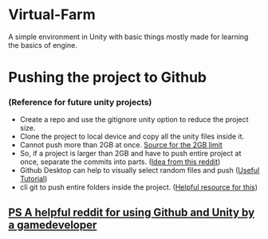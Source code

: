 # Virtual-Farm
A simple environment in Unity with basic things mostly made for learning the basics of engine.

# Pushing the project to Github 
### (Reference for future unity projects)
<ul>
  <li>Create a repo and use the gitignore unity option to reduce the project size.</li> 
  <li>Clone the project to local device and copy all the unity files inside it.</li>
  <li>Cannot push more than 2GB at once. <a href="https://docs.github.com/en/get-started/using-git/troubleshooting-the-2-gb-push-limit" target="_blank">Source for the 2GB limit</a></li>
  <li> So, if a project is larger than 2GB and have to push entire project at once, separate the commits into parts. (<a href="https://www.reddit.com/r/Unity3D/comments/w0cwzt/how_to_push_unity_projects_to_github_which_are/" target="_blank">Idea from this reddit</a>)</li>
  <li>Github Desktop can help to visually select random files and push (<a href="https://www.youtube.com/watch?v=Z0l3e2HkneM" target="_blank">Useful Tutorial</a>)</li>
  <li>cli git to push entire folders inside the project. (<a href="https://stackoverflow.com/questions/8775850/how-do-i-add-files-and-folders-into-github-repos" target="_blank">Helpful resource for this</a>)</li>
</ul>

## <a href="https://www.reddit.com/r/unity/comments/1adjewj/guide_using_github_and_unity_from_a_game_dev/">PS A helpful reddit for using Github and Unity by a gamedeveloper</a>


